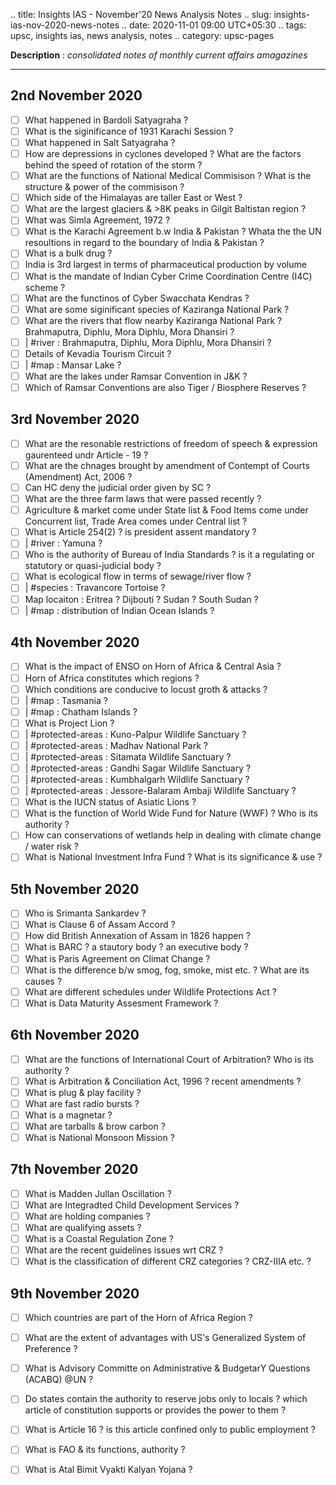 .. title: Insights IAS - November'20 News Analysis Notes
.. slug: insights-ias-nov-2020-news-notes
.. date: 2020-11-01 09:00 UTC+05:30
.. tags: upsc, insights ias, news analysis, notes
.. category: upsc-pages

**Description** : *consolidated notes of monthly current affairs amagazines*

***
<!-- TEASER_END -->

## 2nd November 2020
- [ ] What happened in Bardoli Satyagraha ? 
- [ ] What is the siginificance of 1931 Karachi Session ? 
- [ ] What happened in Salt Satyagraha ? 
- [ ] How are depressions in cyclones developed ? What are the factors behind the speed of rotation of the storm ?
- [ ] What are the functions of National Medical Commisison ? What is the structure & power of the commisison ?
- [ ] Which side of the Himalayas are taller East or West ? 
- [ ] What are the largest glaciers & >8K peaks in Gilgit Baltistan region ?
- [ ] What was Simla Agreement, 1972 ? 
- [ ] What is the Karachi Agreement b.w India & Pakistan ? Whata the the UN resoultions in regard to the boundary of India & Pakistan ?
- [ ] What is a bulk drug ? 
- [ ] India is 3rd largest in terms of pharmaceutical production by volume 
- [ ] What is the mandate of Indian Cyber Crime Coordination Centre (I4C) scheme ? 
- [ ] What are the functinos of Cyber Swacchata Kendras ? 
- [ ] What are some siginificant species of Kaziranga National Park ? 
- [ ] What are the rivers that flow nearby Kaziranga National Park ? Brahmaputra, Diphlu, Mora Diphlu, Mora Dhansiri ? 
- [ ] | #river : Brahmaputra, Diphlu, Mora Diphlu, Mora Dhansiri ?
- [ ] Details of Kevadia Tourism Circuit ? 
- [ ] | #map : Mansar Lake ? 
- [ ] What are the lakes under Ramsar Convention in J&K ? 
- [ ] Which of Ramsar Conventions are also Tiger / Biosphere Reserves ? 

## 3rd November 2020
- [ ] What are the resonable restrictions of freedom of speech & expression gaurenteed undr Article - 19 ? 
- [ ] What are the chnages brought by amendment of Contempt of Courts (Amendment) Act, 2006 ? 
- [ ] Can HC deny the judicial order given by SC ? 
- [ ] What are the three farm laws that were passed recently ? 
- [ ] Agriculture & market come under State list & Food Items come under Concurrent list, Trade Area comes under Central list ?
- [ ] What is Article 254(2) ? is president assent mandatory ? 
- [ ] | #river : Yamuna ? 
- [ ] Who is the authority of Bureau of India Standards ? is it a regulating or statutory or quasi-judicial body ? 
- [ ] What is ecological flow in terms of sewage/river flow ? 
- [ ] | #species : Travancore Tortoise ? 
- [ ] Map locaiton : Eritrea ? Dijbouti ? Sudan ? South Sudan ? 
- [ ] | #map : distribution of Indian Ocean Islands ?

## 4th November 2020
- [ ] What is the impact of ENSO on Horn of Africa & Central Asia ? 
- [ ] Horn of Africa constitutes which regions ? 
- [ ] Which conditions are conducive to locust groth & attacks ? 
- [ ] | #map : Tasmania ? 
- [ ] | #map : Chatham Islands ? 
- [ ] What is Project Lion ? 
- [ ] | #protected-areas : Kuno-Palpur Wildlife Sanctuary ? 
- [ ] | #protected-areas : Madhav National Park ? 
- [ ] | #protected-areas : Sitamata Wildlife Sanctuary ? 
- [ ] | #protected-areas : Gandhi Sagar Wildlife Sanctuary ? 
- [ ] | #protected-areas : Kumbhalgarh Wildlife Sanctuary ? 
- [ ] | #protected-areas : Jessore-Balaram Ambaji Wildlife Sanctuary ? 
- [ ] What is the IUCN status of Asiatic Lions ? 
- [ ] What is the function of World Wide Fund for Nature (WWF) ? Who is its authority ? 
- [ ] How can conservations of wetlands help in dealing with climate change / water risk ? 
- [ ] What is National Investment Infra Fund ? What is its significance & use ? 

## 5th November 2020
- [ ] Who is Srimanta Sankardev ? 
- [ ] What is Clause 6 of Assam Accord ? 
- [ ] How did British Annexation of Assam in 1826 happen ? 
- [ ] What is BARC ? a stautory body ? an executive body ? 
- [ ] What is Paris Agreement on Climat Change ? 
- [ ] What is the difference b/w smog, fog, smoke, mist etc. ? What are its causes ? 
- [ ] What are different schedules under Wildlife Protections Act ? 
- [ ] What is Data Maturity Assesment Framework ? 

## 6th November 2020
- [ ] What are the functions of International Court of Arbitration? Who is its authority ? 
- [ ] What is Arbitration & Conciliation Act, 1996 ? recent amendments ? 
- [ ] What is plug & play facility ? 
- [ ] What are fast radio bursts ? 
- [ ] What is  a magnetar ? 
- [ ] What are tarballs & brow carbon ? 
- [ ] What is National Monsoon Mission ? 

## 7th November 2020
- [ ] What is Madden Jullan Oscillation ? 
- [ ] What are Integradted Child Development Services ? 
- [ ] What are holding companies ? 
- [ ] What are qualifying assets ? 
- [ ] What is a Coastal Regulation Zone ? 
- [ ] What are the recent guidelines issues wrt CRZ ? 
- [ ] What is the classification of different CRZ categories ? CRZ-IIIA etc. ? 

## 9th November 2020
- [ ] Which countries are part of the Horn of Africa Region ? 
- [ ] What are the extent of advantages with US's Generalized System of Preference ? 
- [ ] What is Advisory Committe on Administrative & BudgetarY Questions (ACABQ) @UN ? 
- [ ] Do states contain the authority to reserve jobs only to locals ? which article of constitution supports or provides the power to them ? 
- [ ] What is Article 16 ? is this article confined only to public employment ? 
- [ ] What is FAO & its functions, authority ? 
- [ ] What is Atal Bimit Vyakti Kalyan Yojana ? 































